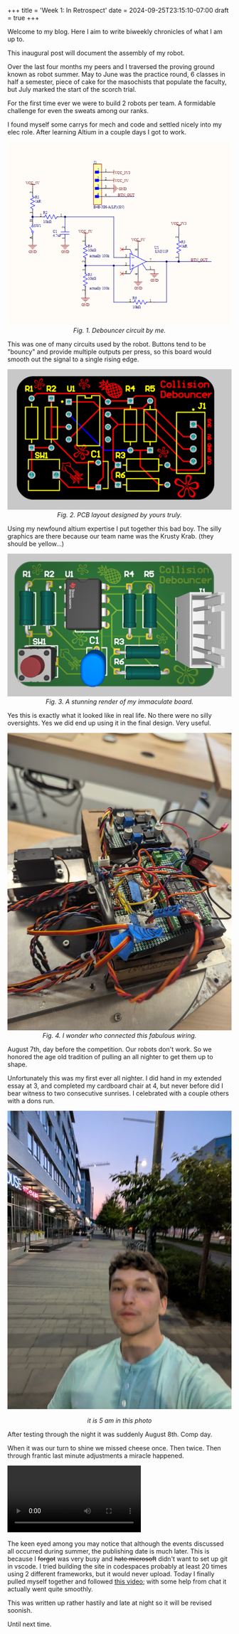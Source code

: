 +++
title = 'Week 1: In Retrospect'
date = 2024-09-25T23:15:10-07:00
draft = true
+++

Welcome to my blog. Here I aim to write biweekly chronicles of what I am up to.

This inaugural post will document the assembly of my robot.

Over the last four months my peers and I traversed the proving ground known as robot summer. May to June was the practice round, 6 classes in half a semester, piece of cake for the masochists that populate the faculty, but July marked the start of the scorch trial.

For the first time ever we were to build 2 robots per team. A formidable challenge for even the sweats among our ranks.

I found myself some carrys for mech and code and settled nicely into my elec role. After learning Altium in a couple days I got to work.

<p align="center">
    <img src="images/schem.png">
    <i>Fig. 1. Debouncer circuit by me.</i>
</p>

This was one of many circuits used by the robot. Buttons tend to be "bouncy" and provide multiple outputs per press, so this board would smooth out the signal to a single rising edge.

<p align="center">
    <img src="images/board.png">
    <i>Fig. 2. PCB layout designed by yours truly.</i>
</p>

Using my newfound altium expertise I put together this bad boy. The silly graphics are there because our team name was the Krusty Krab. (they should be yellow...)

<p align="center">
    <img src="images/render.png">
    <i>Fig. 3. A stunning render of my immaculate board.</i>
</p>

Yes this is exactly what it looked like in real life. No there were no silly oversights. Yes we did end up using it in the final design. Very useful.

<p align="center">
    <img src="images/wiring.jpg">
    <i>Fig. 4. I wonder who connected this fabulous wiring.</i>
</p>

August 7th, day before the competition. Our robots don't work. So we honored the age old tradition of pulling an all nighter to get them up to shape.

Unfortunately this was my first ever all nighter. I did hand in my extended essay at 3, and completed my cardboard chair at 4, but never before did I bear witness to two consecutive sunrises. I celebrated with a couple others with a dons run.

![5 am](images/ronSunrise.jpg)
<p align="center"> <i> it is 5 am in this photo </i> </p>

After testing through the night it was suddenly August 8th. Comp day.

When it was our turn to shine we missed cheese once. Then twice. Then through frantic last minute adjustments a miracle happened.

<video>
    <source src="videos/cheese.mp4" type="video/mp4">
</video>

The keen eyed among you may notice that although the events discussed all occurred during summer, the publishing date is much later. This is because I ~~forgot~~ was very busy and ~~hate microsoft~~ didn't want to set up git in vscode. I tried building the site in codespaces probably at least 20 times using 2 different frameworks, but it would never upload. Today I finally pulled myself together and followed [this video](https://www.youtube.com/watch?v=zrmeOu8DYyw); with some help from chat it actually went quite smoothly. 

This was written up rather hastily and late at night so it will be revised soonish.

Until next time.